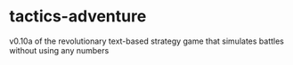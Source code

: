 # tactics-adventure
v0.10a of the revolutionary text-based strategy game that simulates battles without using any numbers
